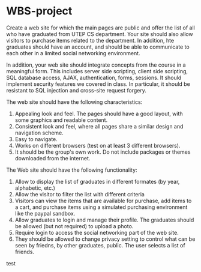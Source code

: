 # WBS-project
Create a web site for which the main pages are public and offer the list of all who have graduated from UTEP CS department. Your site should also allow visitors to purchase items related to the department. In addition, hte graduates should have an account, and should be able to communicate to each other in a limited social networking environment.

In addition, your web site should integrate concepts from the course in a meaningful form. This includes server side scripting, client side scripting, SQL database access, AJAX, authentication, forms, sessions. It should implement security features we covered in class. In particular, it should be resistant to SQL injection and cross-site request forgery.

The web site should have the following characteristics:

1. Appealing look and feel. The pages should have a good layout, with some graphics and readable content.
2. Consistent look and feel, where all pages share a similar design and navigation scheme.
3. Easy to navigate.
4. Works on different browsers (test on at least 3 different browsers).
5. It should be the group's own work. Do not include packages or themes downloaded from the internet.

The Web site should have the following functionality:

1. Allow to display the list of graduates in different formates (by year, alphabetic, etc.)
2. Allow the visitor to filter the list with different criteria
3. Visitors can view the items that are available for purchase, add items to a cart, and purchase items using a simulated purchasing environment like the paypal sandbox.
4. Allow graduates to login and manage their profile. The graduates should be allowed (but not required) to upload a photo.
5. Require login to access the social networking part of the web site.
6. They should be allowed to change privacy setting to control what can be seen by friedns, by other graduates, public. The user selects a list of friends.

test
